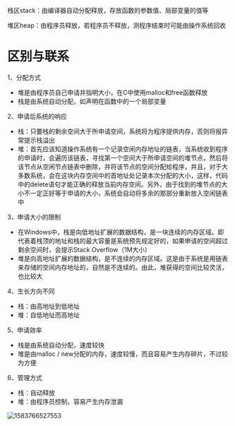 栈区stack：由编译器自动分配释放，存放函数的参数值、局部变量的值等

堆区heap：由程序员释放，若程序员不释放，测程序结束时可能由操作系统回收

# 区别与联系

1、分配方式

+ 堆是由程序员自己申请并指明大小，在C中使用malloc和free函数释放
+ 栈是由系统自动分配，如声明在函数中的一个局部变量

2、申请后系统的响应

+ 栈：只要栈的剩余空间大于所申请空间，系统将为程序提供内存，否则将报异常提示栈溢出
+ 堆：首先应该知道操作系统有一个记录空闲内存地址的链表，当系统收到程序的申请时，会遍历该链表，寻找第一个空间大于所申请空间的堆节点，然后将该节点从空闲节点链表中删除，并将该节点的空间分配给程序，并且，对于大多数系统，会在这块内存空间中的首地址处记录本次分配的大小，这样，代码中的delete语句才能正确的释放当前内存空间。另外，由于找到的堆节点的大小不一定正好等于申请的大小，系统会自动将多余的那部分重新放入空闲链表中

3、申请大小的限制

+ 在Windows中，栈是向低地址扩展的数据结构，是一块连续的内存区域。即代表着栈顶的地址和栈的最大容量是系统预先规定好的，如果申请的空间超过剩余空间时，会提示Stack Overflow（1M大小）
+ 堆是向高地址扩展的数据结构，是不连续的内存区域。这是由于系统是用链表来存储的空间内存地址的，自然是不连续的。由此，堆获得的空间比较灵活，也比较大

4、生长方向不同

+ 栈：由高地址到低地址
+ 堆：自低地址而高地址

5、申请效率

+ 栈是由系统自动分配，速度较快
+ 堆是由malloc / new分配的内存，速度较慢，而且容易产生内存碎片，不过较为方便

6、管理方式

+ 栈：自动释放
+ 堆：由程序员控制，容易产生内存泄漏

![1583766527553](.\1583766527553.png)